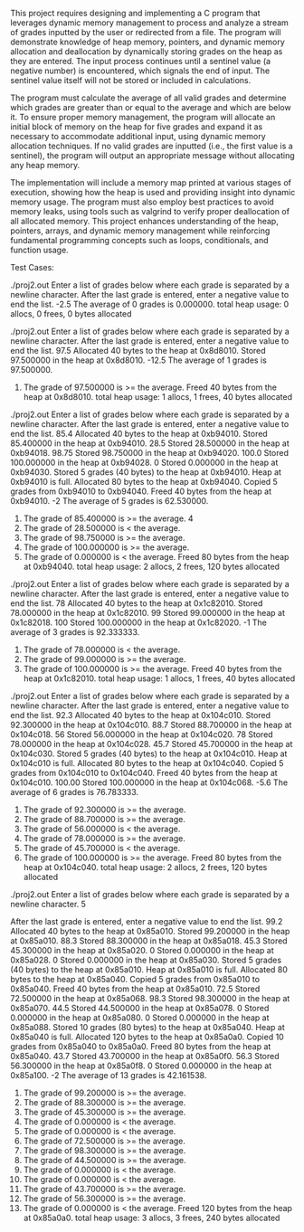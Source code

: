This project requires designing and implementing a C program that leverages dynamic memory management to process and analyze a stream of grades inputted by the user or redirected from a file. The program will demonstrate knowledge of heap memory, pointers, and dynamic memory allocation and deallocation by dynamically storing grades on the heap as they are entered. The input process continues until a sentinel value (a negative number) is encountered, which signals the end of input. The sentinel value itself will not be stored or included in calculations.

The program must calculate the average of all valid grades and determine which grades are greater than or equal to the average and which are below it. To ensure proper memory management, the program will allocate an initial block of memory on the heap for five grades and expand it as necessary to accommodate additional input, using dynamic memory allocation techniques. If no valid grades are inputted (i.e., the first value is a sentinel), the program will output an appropriate message without allocating any heap memory.

The implementation will include a memory map printed at various stages of execution, showing how the heap is used and providing insight into dynamic memory usage. The program must also employ best practices to avoid memory leaks, using tools such as valgrind to verify proper deallocation of all allocated memory. This project enhances understanding of the heap, pointers, arrays, and dynamic memory management while reinforcing fundamental programming concepts such as loops, conditionals, and function usage.

Test Cases:

./proj2.out
Enter a list of grades below where each grade is separated by a newline character.
After the last grade is entered, enter a negative value to end the list.
-2.5
The average of 0 grades is 0.000000.
total heap usage: 0 allocs, 0 frees, 0 bytes allocated

./proj2.out
Enter a list of grades below where each grade is separated by a newline character.
After the last grade is entered, enter a negative value to end the list.
97.5
Allocated 40 bytes to the heap at 0x8d8010.
Stored 97.500000 in the heap at 0x8d8010.
-12.5
The average of 1 grades is 97.500000.
1. The grade of 97.500000 is >= the average.
Freed 40 bytes from the heap at 0x8d8010.
total heap usage: 1 allocs, 1 frees, 40 bytes allocated

./proj2.out
Enter a list of grades below where each grade is separated by a newline character.
After the last grade is entered, enter a negative value to end the list.
85.4
Allocated 40 bytes to the heap at 0xb94010.
Stored 85.400000 in the heap at 0xb94010.
28.5
Stored 28.500000 in the heap at 0xb94018.
98.75
Stored 98.750000 in the heap at 0xb94020.
100.0
Stored 100.000000 in the heap at 0xb94028.
0
Stored 0.000000 in the heap at 0xb94030.
Stored 5 grades (40 bytes) to the heap at 0xb94010.
Heap at 0xb94010 is full.
Allocated 80 bytes to the heap at 0xb94040.
Copied 5 grades from 0xb94010 to 0xb94040.
Freed 40 bytes from the heap at 0xb94010.
-2
The average of 5 grades is 62.530000.
1. The grade of 85.400000 is >= the average.
4
2. The grade of 28.500000 is < the average.
3. The grade of 98.750000 is >= the average.
4. The grade of 100.000000 is >= the average.
5. The grade of 0.000000 is < the average.
Freed 80 bytes from the heap at 0xb94040.
total heap usage: 2 allocs, 2 frees, 120 bytes allocated

./proj2.out
Enter a list of grades below where each grade is separated by a newline character.
After the last grade is entered, enter a negative value to end the list.
78
Allocated 40 bytes to the heap at 0x1c82010.
Stored 78.000000 in the heap at 0x1c82010.
99
Stored 99.000000 in the heap at 0x1c82018.
100
Stored 100.000000 in the heap at 0x1c82020.
-1
The average of 3 grades is 92.333333.
1. The grade of 78.000000 is < the average.
2. The grade of 99.000000 is >= the average.
3. The grade of 100.000000 is >= the average.
Freed 40 bytes from the heap at 0x1c82010.
total heap usage: 1 allocs, 1 frees, 40 bytes allocated

./proj2.out
Enter a list of grades below where each grade is separated by a newline character.
After the last grade is entered, enter a negative value to end the list.
92.3
Allocated 40 bytes to the heap at 0x104c010.
Stored 92.300000 in the heap at 0x104c010.
88.7
Stored 88.700000 in the heap at 0x104c018.
56
Stored 56.000000 in the heap at 0x104c020.
78
Stored 78.000000 in the heap at 0x104c028.
45.7
Stored 45.700000 in the heap at 0x104c030.
Stored 5 grades (40 bytes) to the heap at 0x104c010.
Heap at 0x104c010 is full.
Allocated 80 bytes to the heap at 0x104c040.
Copied 5 grades from 0x104c010 to 0x104c040.
Freed 40 bytes from the heap at 0x104c010.
100.00
Stored 100.000000 in the heap at 0x104c068.
-5.6
The average of 6 grades is 76.783333.
1. The grade of 92.300000 is >= the average.
2. The grade of 88.700000 is >= the average.
3. The grade of 56.000000 is < the average.
4. The grade of 78.000000 is >= the average.
5. The grade of 45.700000 is < the average.
6. The grade of 100.000000 is >= the average.
Freed 80 bytes from the heap at 0x104c040.
total heap usage: 2 allocs, 2 frees, 120 bytes allocated

./proj2.out
Enter a list of grades below where each grade is separated by a newline character.
5

After the last grade is entered, enter a negative value to end the list.
99.2
Allocated 40 bytes to the heap at 0x85a010.
Stored 99.200000 in the heap at 0x85a010.
88.3
Stored 88.300000 in the heap at 0x85a018.
45.3
Stored 45.300000 in the heap at 0x85a020.
0
Stored 0.000000 in the heap at 0x85a028.
0
Stored 0.000000 in the heap at 0x85a030.
Stored 5 grades (40 bytes) to the heap at 0x85a010.
Heap at 0x85a010 is full.
Allocated 80 bytes to the heap at 0x85a040.
Copied 5 grades from 0x85a010 to 0x85a040.
Freed 40 bytes from the heap at 0x85a010.
72.5
Stored 72.500000 in the heap at 0x85a068.
98.3
Stored 98.300000 in the heap at 0x85a070.
44.5
Stored 44.500000 in the heap at 0x85a078.
0
Stored 0.000000 in the heap at 0x85a080.
0
Stored 0.000000 in the heap at 0x85a088.
Stored 10 grades (80 bytes) to the heap at 0x85a040.
Heap at 0x85a040 is full.
Allocated 120 bytes to the heap at 0x85a0a0.
Copied 10 grades from 0x85a040 to 0x85a0a0.
Freed 80 bytes from the heap at 0x85a040.
43.7
Stored 43.700000 in the heap at 0x85a0f0.
56.3
Stored 56.300000 in the heap at 0x85a0f8.
0
Stored 0.000000 in the heap at 0x85a100.
-2
The average of 13 grades is 42.161538.
1. The grade of 99.200000 is >= the average.
2. The grade of 88.300000 is >= the average.
3. The grade of 45.300000 is >= the average.
4. The grade of 0.000000 is < the average.
5. The grade of 0.000000 is < the average.
6. The grade of 72.500000 is >= the average.
7. The grade of 98.300000 is >= the average.
8. The grade of 44.500000 is >= the average.
9. The grade of 0.000000 is < the average.
10. The grade of 0.000000 is < the average.
11. The grade of 43.700000 is >= the average.
12. The grade of 56.300000 is >= the average.
13. The grade of 0.000000 is < the average.
Freed 120 bytes from the heap at 0x85a0a0.
total heap usage: 3 allocs, 3 frees, 240 bytes allocated

